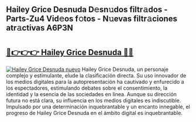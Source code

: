 ## Hailey Grice Desnuda D𝚎sn𝚞dos filtr𝚊dos - Parts-Zu4 Vid𝚎os f𝚘tos - N𝚞evas filtr𝚊ciones atr𝚊ctivas A6P3N

# <h2><a href="http://mbbbqj.tromn.icu/?c=Hailey+Grice+Desnuda">🔗👉👉👉 Hailey Grice Desnuda 🔗🔗</a></h2>

[![Hailey Grice Desnuda nuevo](https://i.imgur.com/pEAQMta.gif)](http://mbbbqj.tromn.icu/?c=Hailey+Grice+Desnuda)
Hailey Grice Desnuda, un personaje complejo y estimulante, elude la clasificación directa. Su uso innovador de los medios digitales para la autopresentación ha cautivado y enfurecido a los espectadores, estimulando debates sobre el consentimiento, la identidad y la esencia de las sociedades en línea. Aunque su dirección futura no está clara, su influencia en los medios digitales es indiscutible. Impulsado por una determinación inquebrantable y un encanto innegable, el progreso de Hailey Grice Desnuda en el ámbito digital es inquebrantable.
